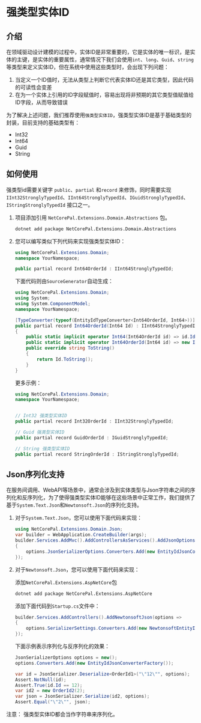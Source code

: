 # 强类型实体ID

## 介绍

在领域驱动设计建模的过程中，实体ID是非常重要的，它是实体的唯一标识，是实体的主键，是实体的重要属性，通常情况下我们会使用`int`、`long`、`Guid`、`string`等类型来定义实体ID，但在系统中使用这些类型时，会出现下列问题：

1. 当定义一个ID值时，无法从类型上判断它代表实体ID还是其它类型，因此代码的可读性会变差
2. 在为一个实体上引用的ID字段赋值时，容易出现将非预期的其它类型值赋值给ID字段，从而导致错误

为了解决上述问题，我们推荐使用`强类型实体ID`，强类型实体ID是基于基础类型的封装，目前支持的基础类型有：

- Int32
- Int64
- Guid
- String

## 如何使用

强类型id需要关键字 `public`、`partial` 和`record` 来修饰，同时需要实现 `IInt32StronglyTypedId`、`IInt64StronglyTypedId`、`IGuidStronglyTypedId`、`IStringStronglyTypedId` 接口之一。

1. 项目添加引用 `NetCorePal.Extensions.Domain.Abstractions` 包。

    ```bash
    dotnet add package NetCorePal.Extensions.Domain.Abstractions
    ```

2. 您可以编写类似下列代码来实现强类型实体ID：

    ```csharp
    using NetCorePal.Extensions.Domain;
    namespace YourNamespace;

    public partial record Int64OrderId : IInt64StronglyTypedId;
    ```

    下面代码则由`SourceGenerator`自动生成：

    ```csharp
    using NetCorePal.Extensions.Domain;
    using System;
    using System.ComponentModel;
    namespace YourNamespace;

    [TypeConverter(typeof(EntityIdTypeConverter<Int64OrderId, Int64>))]
    public partial record Int64OrderId(Int64 Id) : IInt64StronglyTypedId
    {
        public static implicit operator Int64(Int64OrderId id) => id.Id;
        public static implicit operator Int64OrderId(Int64 id) => new Int64OrderId(id);
        public override string ToString()
        {
            return Id.ToString();
        }
    }
    ```

    更多示例：

    ```csharp
    using NetCorePal.Extensions.Domain;
    namespace YourNamespace;


    // Int32 强类型实体ID
    public partial record Int32OrderId : IInt32StronglyTypedId;

    // Guid 强类型实体ID
    public partial record GuidOrderId : IGuidStronglyTypedId;

    // String 强类型实体ID
    public partial record StringOrderId : IStringStronglyTypedId;
    ```

## Json序列化支持

在服务间调用、WebAPI等场景中，通常会涉及到实体类型与Json字符串之间的序列化和反序列化，为了使得强类型实体ID能够在这些场景中正常工作，我们提供了基于`System.Text.Json`和`Newtonsoft.Json`的序列化支持。

1. 对于`System.Text.Json`，您可以使用下面代码来实现：

    ```csharp
    using NetCorePal.Extensions.Domain.Json;
    var builder = WebApplication.CreateBuilder(args);
    builder.Services.AddMvc().AddControllersAsServices().AddJsonOptions(options =>
    {
        options.JsonSerializerOptions.Converters.Add(new EntityIdJsonConverterFactory());
    });
    ```

2. 对于`Newtonsoft.Json`，您可以使用下面代码来实现：

    添加`NetCorePal.Extensions.AspNetCore`包

    ```bash
    dotnet add package NetCorePal.Extensions.AspNetCore
    ```

    添加下面代码到`Startup.cs`文件中：

    ```csharp
    builder.Services.AddControllers().AddNewtonsoftJson(options =>
    {
        options.SerializerSettings.Converters.Add(new NewtonsoftEntityIdJsonConverter());
    });
    ```

    下面示例表示序列化与反序列化的效果：

    ```csharp
    JsonSerializerOptions options = new();
    options.Converters.Add(new EntityIdJsonConverterFactory());

    var id = JsonSerializer.Deserialize<OrderId1>("\"12\"", options);
    Assert.NotNull(id);
    Assert.True(id.Id == 12);
    var id2 = new OrderId2(2);
    var json = JsonSerializer.Serialize(id2, options);
    Assert.Equal("\"2\"", json);
    ```

注意： 强类型实体ID都会当作字符串来序列化。
